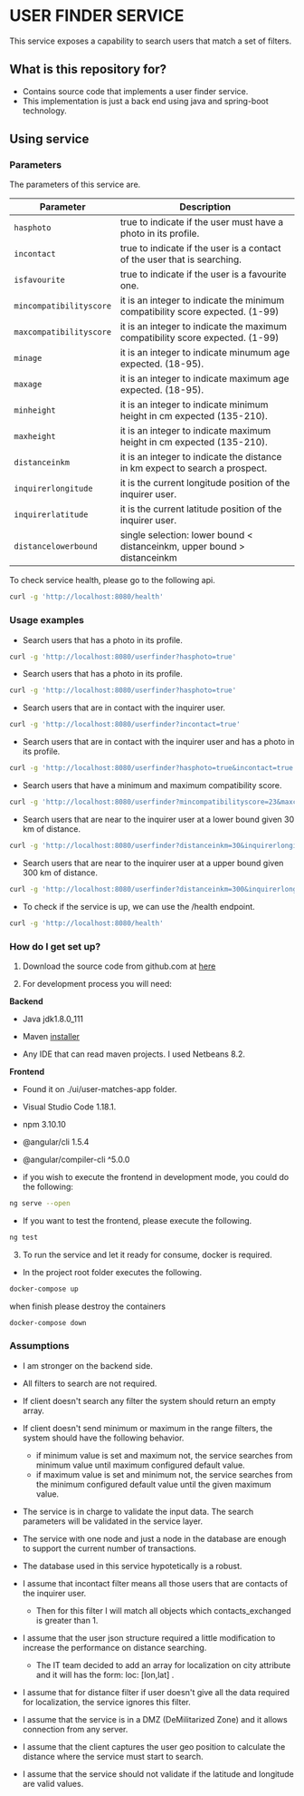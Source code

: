 # USER FINDER SERVICE #

This service exposes a capability to search users that match a set of filters.

## What is this repository for? ##

* Contains source code that implements a user finder service.
* This implementation is just a back end using java and spring-boot technology.

## Using service ##

### Parameters ###

The parameters of this service are.

| Parameter                 | Description                                                                  |
| ------------------------- | ---------------------------------------------------------------------------- |
| `hasphoto`                | true to indicate if the user must have a photo in its profile.		   |
| `incontact`               | true to indicate if the user is a contact of the user that is searching.     |
| `isfavourite`             | true to indicate if the user is a favourite one.				   |
| `mincompatibilityscore`   | it is an integer to indicate the minimum compatibility score expected. (1-99)|
| `maxcompatibilityscore`   | it is an integer to indicate the maximum compatibility score expected. (1-99)|
| `minage`                  | it is an integer to indicate minumum age expected. (18-95).		   |
| `maxage`                  | it is an integer to indicate maximum age expected. (18-95).		   |
| `minheight`               | it is an integer to indicate minimum height in cm expected (135-210).	   |
| `maxheight`               | it is an integer to indicate maximum height in cm expected (135-210).	   |
| `distanceinkm`            | it is an integer to indicate the distance in km expect to search a prospect. |
| `inquirerlongitude`       | it is the current longitude position of the inquirer user.		   |
| `inquirerlatitude`        | it is the current latitude position of the inquirer user.			   |
| `distancelowerbound`      | single selection: lower bound < distanceinkm, upper bound > distanceinkm     |


To check service health, please go to the following api.

```sh
curl -g 'http://localhost:8080/health'
```

### Usage examples ###

* Search users that has a photo in its profile.

```sh
curl -g 'http://localhost:8080/userfinder?hasphoto=true'
```

* Search users that has a photo in its profile.

```sh
curl -g 'http://localhost:8080/userfinder?hasphoto=true'
```

* Search users that are in contact with the inquirer user.

```sh
curl -g 'http://localhost:8080/userfinder?incontact=true'
```

* Search users that are in contact with the inquirer user and has a photo in its profile.

```sh
curl -g 'http://localhost:8080/userfinder?hasphoto=true&incontact=true'
```

* Search users that have a minimum and maximum compatibility score.

```sh
curl -g 'http://localhost:8080/userfinder?mincompatibilityscore=23&maxcompatibilityscore=76'
```

* Search users that are near to the inquirer user at a lower bound given 30 km of distance.

```sh
curl -g 'http://localhost:8080/userfinder?distanceinkm=30&inquirerlongitude=0.187&inquirerlatitude=2.345&distancelowerbound=true'
```

* Search users that are near to the inquirer user at a upper bound given 300 km of distance.

```sh
curl -g 'http://localhost:8080/userfinder?distanceinkm=300&inquirerlongitude=0.187&inquirerlatitude=2.345&distancelowerbound=false'
```

* To check if the service is up, we can use the /health endpoint.

```sh
curl -g 'http://localhost:8080/health'
```

### How do I get set up? ###

1. Download the source code from github.com at [here](https://github.com/fernandoocampo/user-finder)

2. For development process you will need:

**Backend**

* Java jdk1.8.0_111

* Maven [installer](https://maven.apache.org/download.cgi)

* Any IDE that can read maven projects. I used Netbeans 8.2.

**Frontend**

* Found it on ./ui/user-matches-app folder.

* Visual Studio Code 1.18.1.

* npm 3.10.10

* @angular/cli 1.5.4

* @angular/compiler-cli ^5.0.0

* if you wish to execute the frontend in development mode, you could do the following:

```sh
ng serve --open
```

* If you want to test the frontend, please execute the following.

```sh
ng test
```

3. To run the service and let it ready for consume, docker is required.

* In the project root folder executes the following.

```sh
docker-compose up
```

when finish please destroy the containers

```sh
docker-compose down
```


### Assumptions ###

* I am stronger on the backend side.

* All filters to search are not required.

* If client doesn't search any filter the system should return an empty array. 

* If client doesn't send minimum or maximum in the range filters, the system should have the following behavior.
    * if minimum value is set and maximum not, the service searches from minimum value until maximum configured default value.
    * if maximum value is set and minimum not, the service searches from the minimum configured default value until the given maximum value.

* The service is in charge to validate the input data. The search parameters will be validated in the service layer.

* The service with one node and just a node in the database are enough to support the current number of transactions.

* The database used in this service hypotetically is a robust.

* I assume that incontact filter means all those users that are contacts of the inquirer user. 
    * Then for this filter I will match all objects which contacts_exchanged is greater than 1.

* I assume that the user json structure required a little modification to increase the performance on distance searching.
    * The IT team decided to add an array for localization on city attribute and it will has the form: loc: [lon,lat] .

* I assume that for distance filter if user doesn't give all the data required for localization, the service ignores this filter.

* I assume that the service is in a DMZ (DeMilitarized Zone) and it allows connection from any server.

* I assume that the client captures the user geo position to calculate the distance where the service must start to search.

* I assume that the service should not validate if the latitude and longitude are valid values.
